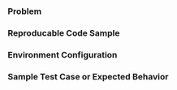 ### Problem

### Reproducable Code Sample

### Environment Configuration

### Sample Test Case or Expected Behavior
